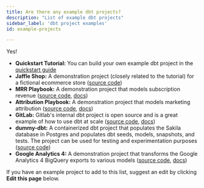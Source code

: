 ```yaml
---
title: Are there any example dbt projects?
description: "List of example dbt projects"
sidebar_label: 'dbt project examples'
id: example-projects

---
```


Yes!

* **Quickstart Tutorial:** You can build your own example dbt project in the [quickstart guide](/guides)
* **Jaffle Shop:** A demonstration project (closely related to the tutorial) for a fictional ecommerce store ([source code](https://github.com/dbt-labs/jaffle_shop))
* **MRR Playbook:** A demonstration project that models subscription revenue ([source code](https://github.com/dbt-labs/mrr-playbook), [docs](https://www.getdbt.com/mrr-playbook/#!/overview))
* **Attribution Playbook:** A demonstration project that models marketing attribution  ([source code](https://github.com/dbt-labs/attribution-playbook), [docs](https://www.getdbt.com/attribution-playbook/#!/overview))
* **GitLab:** Gitlab's internal dbt project is open source and is a great example of how to use dbt at scale ([source code](https://gitlab.com/gitlab-data/analytics/-/tree/master/transform/snowflake-dbt), [docs](https://dbt.gitlabdata.com/))
* **dummy-dbt:** A containerized dbt project that populates the Sakila database in Postgres and populates dbt seeds, models, snapshots, and tests. The project can be used for testing and experimentation purposes ([source code](https://github.com/gmyrianthous/dbt-dummy))
* **Google Analytics 4:** A demonstration project that transforms the Google Analytics 4 BigQuery exports to various models ([source code](https://github.com/stacktonic-com/stacktonic-dbt-example-project), [docs](https://stacktonic.com/article/google-analytics-big-query-and-dbt-a-dbt-example-project))

If you have an example project to add to this list, suggest an edit by clicking **Edit this page** below.
